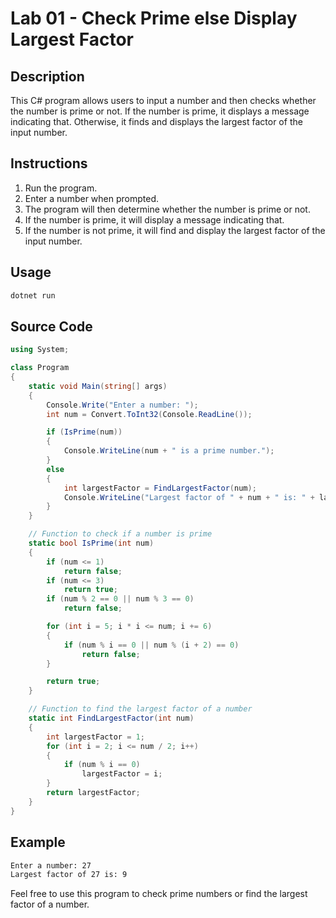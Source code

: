 # Lab 01 - Check Prime else Display Largest Factor

## Description
This C# program allows users to input a number and then checks whether the number is prime or not. If the number is prime, it displays a message indicating that. Otherwise, it finds and displays the largest factor of the input number.

## Instructions
1. Run the program.
2. Enter a number when prompted.
3. The program will then determine whether the number is prime or not.
4. If the number is prime, it will display a message indicating that.
5. If the number is not prime, it will find and display the largest factor of the input number.

## Usage
```bash
dotnet run
```

## Source Code
```csharp
using System;

class Program
{
    static void Main(string[] args)
    {
        Console.Write("Enter a number: ");
        int num = Convert.ToInt32(Console.ReadLine());

        if (IsPrime(num))
        {
            Console.WriteLine(num + " is a prime number.");
        }
        else
        {
            int largestFactor = FindLargestFactor(num);
            Console.WriteLine("Largest factor of " + num + " is: " + largestFactor);
        }
    }

    // Function to check if a number is prime
    static bool IsPrime(int num)
    {
        if (num <= 1)
            return false;
        if (num <= 3)
            return true;
        if (num % 2 == 0 || num % 3 == 0)
            return false;

        for (int i = 5; i * i <= num; i += 6)
        {
            if (num % i == 0 || num % (i + 2) == 0)
                return false;
        }

        return true;
    }

    // Function to find the largest factor of a number
    static int FindLargestFactor(int num)
    {
        int largestFactor = 1;
        for (int i = 2; i <= num / 2; i++)
        {
            if (num % i == 0)
                largestFactor = i;
        }
        return largestFactor;
    }
}
```

## Example
```bash
Enter a number: 27
Largest factor of 27 is: 9
```

Feel free to use this program to check prime numbers or find the largest factor of a number.